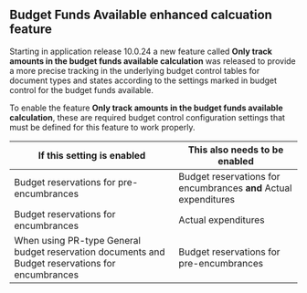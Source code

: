 ## Budget Funds Available enhanced calcuation feature

Starting in application release 10.0.24 a new feature called  **Only track amounts in the budget funds available calculation** was released to provide a more precise tracking in the underlying budget control tables for document types and states according to the settings marked in budget control for the budget funds available. 

To enable the feature **Only track amounts in the budget funds available calculation**, these are required budget control configuration settings that must be
defined for this feature to work properly.

| If this setting is enabled        | This also needs to be enabled     |
| ----------------------------------|---------------------------------- |
| Budget reservations for pre-encumbrances | Budget reservations for encumbrances **and** Actual expenditures |
| Budget reservations for encumbrances | Actual expenditures |
| When using PR-type General budget reservation documents and Budget reservations for encumbrances | Budget reservations for pre-encumbrances |

